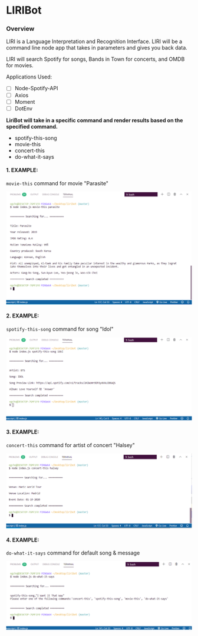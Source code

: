 
# LIRIBot
### Overview
LIRI is a Language Interpretation and Recognition Interface. LIRI will be a command line node app that takes in parameters and gives you back data.

LIRI will search Spotify for songs, Bands in Town for concerts, and OMDB for movies.


Applications Used:
- [ ] Node-Spotify-API
- [ ] Axios
- [ ] Moment
- [ ] DotEnv

**LiriBot will take in a specific command and render results based on the specified command.**
- spotify-this-song
- movie-this
- concert-this
- do-what-it-says


#### 1. EXAMPLE:
`movie-this` command for movie "Parasite"


![Image of movie-this command](images/moviethis1.png)



#### 2. EXAMPLE:
`spotify-this-song` command for song "Idol"


![Image of spotify-this-song command](images/spotifythis1.png)



#### 3. EXAMPLE:
`concert-this` command for artist of concert "Halsey"


![Image of concert-this command](images/concertthis1.png)


#### 4. EXAMPLE:
`do-what-it-says` command for default song & message


![Image of do-what-it-says command](images/random111.png)



